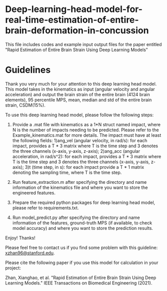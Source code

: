 # Deep-learning-head-model-for-real-time-estimation-of-entire-brain-deformation-in-concussion
This file includes codes and example input output files for the paper entitled "Rapid Estimation of Entire Brain Strain Using Deep Learning Models"

# Guidelines

Thank you very much for your attention to this deep learning head model. This model takes in the kinematics as input (angular velocity and angular acceleration) and output the brain strain of the entire brain (4124 brain elements), 95 percentile MPS, mean, median and std of the entire brain strain, CSDM(15%).

To use this deep learning head model, please follow the following steps:

1. Provide a .mat file with kinematics as a 1*N struct named impact, where N is the number of impacts needing to be predicted. Please refer to the Example_kinematics.mat for more details.
	The impact must have at least the following fields: 
	1)ang_vel (angular velocity, in rad/s): for each impact, provides a T * 3 matrix where T is the time step and 3 denotes the three channels (x-axis, y-axis, z-axis);
	2)ang_acc (angular acceleration, in rad/s^2): for each impact, provides a T * 3 matrix where T is the time step and 3 denotes the three channels (x-axis, y-axis, z-axis);
	3)t (time step, in s): for each impact provide a T * 1 matrix denoting the sampling time, where T is the time step.

2. Run feature_extraction.m after specifying the directory and name information of the kinematics file and where you want to store the engineered features.

3. Prepare the required python packages for deep learning head model, please refer to requirements.txt.

4. Run model_predict.py after specifying the directory and name information of the features, ground-truth MPS (if available, to check model accuracy) and where you want to store the prediction results.

Enjoy! Thanks!



Please feel free to contact us if you find some problem with this guideline: xzhan96@stanford.edu.

Please cite the following paper if you use this model for calculation in your project:

Zhan, Xianghao, et al. "Rapid Estimation of Entire Brain Strain Using Deep Learning Models." IEEE Transactions on Biomedical Engineering (2021).
